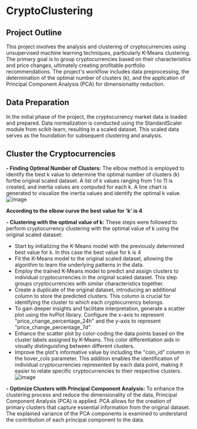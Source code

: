 # CryptoClustering
## Project Outline
This project involves the analysis and clustering of cryptocurrencies using unsupervised machine learning techniques, particularly K-Means clustering. The primary goal is to group cryptocurrencies based on their characteristics and price changes, ultimately creating profitable portfolio recommendations. The project's workflow includes data preprocessing, the determination of the optimal number of clusters (k), and the application of Principal Component Analysis (PCA) for dimensionality reduction.

## Data Preparation
In the initial phase of the project, the cryptocurrency market data is loaded and prepared. Data normalization is conducted using the StandardScaler module from scikit-learn, resulting in a scaled dataset. This scaled data serves as the foundation for subsequent clustering and analysis.

## Cluster the Cryptocurrencies
**- Finding Optimal Number of Clusters:** The elbow method is employed to identify the best k value to determine the optimal number of clusters (k) forthe original scaled dataset. A list of k values ranging from 1 to 11 is created, and inertia values are computed for each k. A line chart is generated to visualize the inertia values and identify the optimal k value.
![image](https://github.com/NikitaGahoi/CryptoClustering/assets/136101293/3fcca74e-ec6b-49a7-bd71-790ea9b139af)

 **According to the elbow curve the best value for 'k' is 4**
 
 **- Clustering with the optimal value of k:** These steps were followed to perform cryptocurrency clustering with the optimal value of k using the original scaled dataset:
   - Start by initializing the K-Means model with the previously determined best value for k. In this case the best value for k is 4
   - Fit the K-Means model to the original scaled dataset, allowing the algorithm to learn the underlying patterns in the data.
   - Employ the trained K-Means model to predict and assign clusters to individual cryptocurrencies in the original scaled dataset. This step groups cryptocurrencies with similar characteristics together.
   - Create a duplicate of the original dataset, introducing an additional column to store the predicted clusters. This column is crucial for identifying the cluster to which each cryptocurrency belongs.
   - To gain deeper insights and facilitate interpretation, generate a scatter plot using the hvPlot library. Configure the x-axis to represent "price_change_percentage_24h" and the y-axis to represent   "price_change_percentage_7d"
   - Enhance the scatter plot by color-coding the data points based on the cluster labels assigned by K-Means. This color differentiation aids in visually distinguishing between different clusters.
   - Improve the plot's informative value by including the "coin_id" column in the hover_cols parameter. This addition enables the identification of individual cryptocurrencies represented by each data point, making it easier to relate specific cryptocurrencies to their respective clusters.
![image](https://github.com/NikitaGahoi/CryptoClustering/assets/136101293/a82ecc8f-e7d6-4df4-a61c-dbc932b0d8b1)

**- Optimize Clusters with Principal Component Analysis:** To enhance the clustering process and reduce the dimensionality of the data, Principal Component Analysis (PCA) is applied. PCA allows for the creation of primary clusters that capture essential information from the original dataset. The explained variance of the PCA components is examined to understand the contribution of each principal component to the data.
